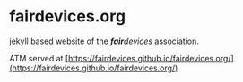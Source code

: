 # fairdevices.org

jekyll based website of the _**fair**devices_ association.

ATM served at [https://fairdevices.github.io/fairdevices.org/](https://fairdevices.github.io/fairdevices.org/)